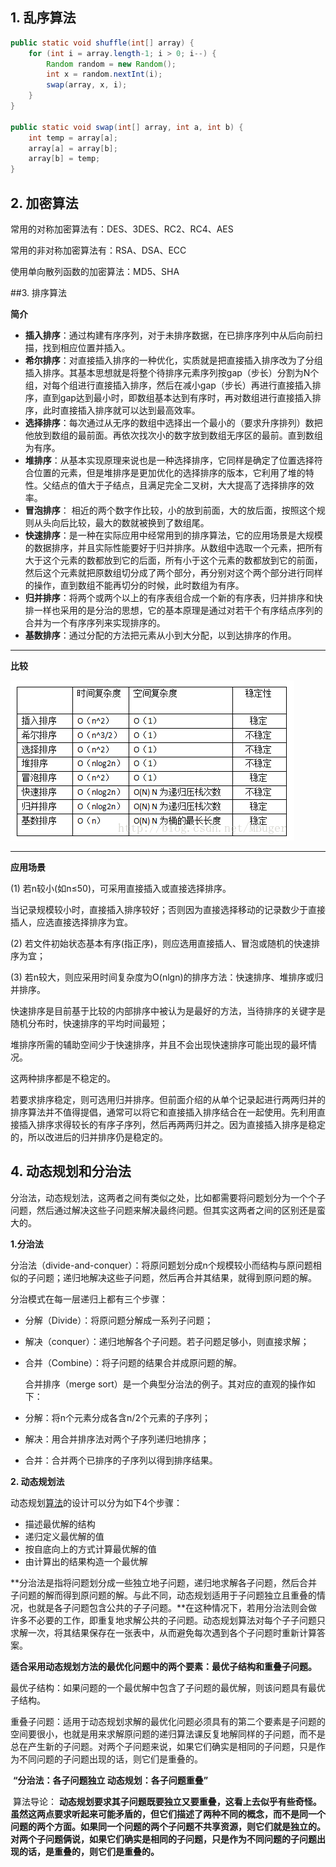 ## 1. 乱序算法

```java
public static void shuffle(int[] array) {
    for (int i = array.length-1; i > 0; i--) {
        Random random = new Random();
        int x = random.nextInt(i);
        swap(array, x, i);
    }
}

public static void swap(int[] array, int a, int b) {
    int temp = array[a];
    array[a] = array[b];
    array[b] = temp;
}
```



## 2. 加密算法

常用的对称加密算法有：DES、3DES、RC2、RC4、AES

常用的非对称加密算法有：RSA、DSA、ECC

使用单向散列函数的加密算法：MD5、SHA



##3. 排序算法 

**简介**

- **插入排序**：通过构建有序序列，对于未排序数据，在已排序序列中从后向前扫描，找到相应位置并插入。
- **希尔排序**：对直接插入排序的一种优化，实质就是把直接插入排序改为了分组插入排序。其基本思想就是将整个待排序元素序列按gap（步长）分割为N个组，对每个组进行直接插入排序，然后在减小gap（步长）再进行直接插入排序，直到gap达到最小时，即数组基本达到有序时，再对数组进行直接插入排序，此时直接插入排序就可以达到最高效率。 
- **选择排序**：每次通过从无序的数组中选择出一个最小的（要求升序排列）数把他放到数组的最前面。再依次找次小的数字放到数组无序区的最前。直到数组为有序。 
- **堆排序**：从基本实现原理来说也是一种选择排序，它同样是确定了位置选择符合位置的元素，但是堆排序是更加优化的选择排序的版本，它利用了堆的特性。父结点的值大于子结点，且满足完全二叉树，大大提高了选择排序的效率。
- **冒泡排序**： 相近的两个数字作比较，小的放到前面，大的放后面，按照这个规则从头向后比较，最大的数就被换到了数组尾。 
- **快速排序**：是一种在实际应用中经常用到的排序算法，它的应用场景是大规模的数据排序，并且实际性能要好于归并排序。从数组中选取一个元素，把所有大于这个元素的数都放到它的后面，所有小于这个元素的数都放到它的前面，然后这个元素就把原数组切分成了两个部分，再分别对这个两个部分进行同样的操作，直到数组不能再切分的时候，此时数组为有序。 
- **归并排序**：将两个或两个以上的有序表组合成一个新的有序表，归并排序和快排一样也采用的是分治的思想，它的基本原理是通过对若干个有序结点序列的合并为一个有序序列来实现排序的。 
- **基数排序**：通过分配的方法把元素从小到大分配，以到达排序的作用。 

---

**比较**

![](images/排序比较.png)

---

**应用场景**

(1) 若n较小(如n≤50)，可采用直接插入或直接选择排序。

当记录规模较小时，直接插入排序较好；否则因为直接选择移动的记录数少于直接插人，应选直接选择排序为宜。 

(2) 若文件初始状态基本有序(指正序)，则应选用直接插人、冒泡或随机的快速排序为宜；

(3) 若n较大，则应采用时间复杂度为O(nlgn)的排序方法：快速排序、堆排序或归并排序。

快速排序是目前基于比较的内部排序中被认为是最好的方法，当待排序的关键字是随机分布时，快速排序的平均时间最短；

堆排序所需的辅助空间少于快速排序，并且不会出现快速排序可能出现的最坏情况。

这两种排序都是不稳定的。

若要求排序稳定，则可选用归并排序。但前面介绍的从单个记录起进行两两归并的排序算法并不值得提倡，通常可以将它和直接插入排序结合在一起使用。先利用直接插入排序求得较长的有序子序列，然后再两两归并之。因为直接插入排序是稳定 的，所以改进后的归并排序仍是稳定的。 



## 4. 动态规划和分治法

分治法，动态规划法，这两者之间有类似之处，比如都需要将问题划分为一个个子问题，然后通过解决这些子问题来解决最终问题。但其实这两者之间的区别还是蛮大的。

**1.分治法**

​    分治法（divide-and-conquer）：将原问题划分成n个规模较小而结构与原问题相似的子问题；递归地解决这些子问题，然后再合并其结果，就得到原问题的解。

   分治模式在每一层递归上都有三个步骤：

- 分解（Divide）：将原问题分解成一系列子问题；
- 解决（conquer）：递归地解各个子问题。若子问题足够小，则直接求解；
- 合并（Combine）：将子问题的结果合并成原问题的解。

   合并排序（merge sort）是一个典型分治法的例子。其对应的直观的操作如下：

- 分解：将n个元素分成各含n/2个元素的子序列；
- 解决：用合并排序法对两个子序列递归地排序；
- 合并：合并两个已排序的子序列以得到排序结果。

**2. 动态规划法**

   动态规划[算法](http://lib.csdn.net/base/datastructure)的设计可以分为如下4个步骤：

- 描述最优解的结构
- 递归定义最优解的值
- 按自底向上的方式计算最优解的值
- 由计算出的结果构造一个最优解

​     **分治法是指将问题划分成一些独立地子问题，递归地求解各子问题，然后合并子问题的解而得到原问题的解。与此不同，动态规划适用于子问题独立且重叠的情况，也就是各子问题包含公共的子子问题。**在这种情况下，若用分治法则会做许多不必要的工作，即重复地求解公共的子问题。动态规划算法对每个子子问题只求解一次，将其结果保存在一张表中，从而避免每次遇到各个子问题时重新计算答案。

   **适合采用动态规划方法的最优化问题中的两个要素：最优子结构和重叠子问题。** 

   最优子结构：如果问题的一个最优解中包含了子问题的最优解，则该问题具有最优子结构。

​       重叠子问题：适用于动态规划求解的最优化问题必须具有的第二个要素是子问题的空间要很小，也就是用来求解原问题的递归算法课反复地解同样的子问题，而不是总在产生新的子问题。对两个子问题来说，如果它们确实是相同的子问题，只是作为不同问题的子问题出现的话，则它们是重叠的。

​    **“分治法：各子问题独立   动态规划：各子问题重叠”**

​     算法导论： **动态规划要求其子问题既要独立又要重叠，这看上去似乎有些奇怪。虽然这两点要求听起来可能矛盾的，但它们描述了两种不同的概念，而不是同一个问题的两个方面。如果同一个问题的两个子问题不共享资源，则它们就是独立的。对两个子问题俩说，如果它们确实是相同的子问题，只是作为不同问题的子问题出现的话，是重叠的，则它们是重叠的。**